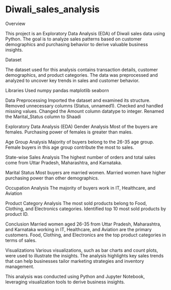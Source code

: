 # Diwali_sales_analysis
Overview

This project is an Exploratory Data Analysis (EDA) of Diwali sales data using Python. The goal is to analyze sales patterns based on customer demographics and purchasing behavior to derive valuable business insights.

Dataset

The dataset used for this analysis contains transaction details, customer demographics, and product categories. The data was preprocessed and analyzed to uncover key trends in sales and customer behavior.

Libraries Used
numpy
pandas
matplotlib
seaborn

Data Preprocessing
Imported the dataset and examined its structure.
Removed unnecessary columns (Status, unnamed1).
Checked and handled missing values.
Changed the Amount column datatype to integer.
Renamed the Marital_Status column to Shaadi

Exploratory Data Analysis (EDA)
Gender Analysis
Most of the buyers are females.
Purchasing power of females is greater than males.

Age Group Analysis
Majority of buyers belong to the 26-35 age group.
Female buyers in this age group contribute the most to sales.

State-wise Sales Analysis
The highest number of orders and total sales come from Uttar Pradesh, Maharashtra, and Karnataka.

Marital Status
Most buyers are married women.
Married women have higher purchasing power than other demographics.

Occupation Analysis
The majority of buyers work in IT, Healthcare, and Aviation

Product Category Analysis
The most sold products belong to Food, Clothing, and Electronics categories.
Identified top 10 most sold products by product ID.

Conclusion
Married women aged 26-35 from Uttar Pradesh, Maharashtra, and Karnataka working in IT, Healthcare, and Aviation are the primary customers.
Food, Clothing, and Electronics are the top product categories in terms of sales.

Visualizations
Various visualizations, such as bar charts and count plots, were used to illustrate the insights. The analysis highlights key sales trends that can help businesses tailor marketing strategies and inventory management.

This analysis was conducted using Python and Jupyter Notebook, leveraging visualization tools to derive business insights.
